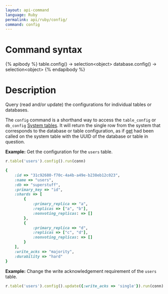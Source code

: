 ```yaml
---
layout: api-command
language: Ruby
permalink: api/ruby/config/
command: config
---
```

# Command syntax #

{% apibody %}
table.config() &rarr; selection&lt;object&gt;
database.config() &rarr; selection&lt;object&gt;
{% endapibody %}

# Description #

Query (read and/or update) the configurations for individual tables or databases.

The `config` command is a shorthand way to access the `table_config` or `db_config` [System tables](/docs/system-tables/#configuration-tables). It will return the single row from the system that corresponds to the database or table configuration, as if [get](/api/ruby/get) had been called on the system table with the UUID of the database or table in question.

__Example:__ Get the configuration for the `users` table.

```rb
r.table('users').config().run(conn)

{
    :id => "31c92680-f70c-4a4b-a49e-b238eb12c023",
    :name => "users",
    :db => "superstuff",
    :primary_key => "id",
    :shards => [
        {
            :primary_replica => "a",
            :replicas => ["a", "b"],
            :nonvoting_replicas: => []
        },
        {
            :primary_replica => "d",
            :replicas => ["c", "d"],
            :nonvoting_replicas: => []
        }
    ],
    :write_acks => "majority",
    :durability => "hard"
}
```

__Example:__ Change the write acknowledgement requirement of the `users` table.

```rb
r.table('users').config().update({:write_acks => 'single'}).run(conn)
```
